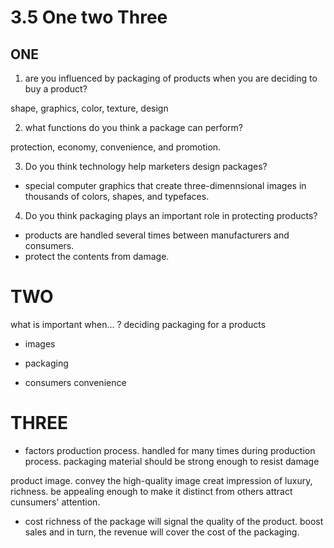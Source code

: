 # 3.5 One two Three

## ONE 
1. are you influenced by packaging of products when you are deciding to buy a product?

shape, graphics, color, texture, design

2. what functions do you think a package can perform?

protection, economy, convenience, and promotion.

3. Do you think technology help marketers design packages?

- special computer graphics that create three-dimennsional images in thousands of colors, shapes, and typefaces.


4. Do you think packaging plays an important role in protecting products?
   
- products are handled several times between manufacturers and consumers.
- protect the contents from damage.


# TWO
what is important when... ?
deciding packaging for a products
- images


- packaging

- consumers convenience


# THREE

- factors
production process.
handled for many times during production process.
packaging material should be strong enough to resist damage

product image.
convey the high-quality image 
creat impression of luxury, richness.
be appealing enough to make it distinct from others
attract cunsumers' attention.

-  cost
richness of the package will signal the quality of the product.
boost sales and in turn, the revenue will cover the cost of the packaging.
